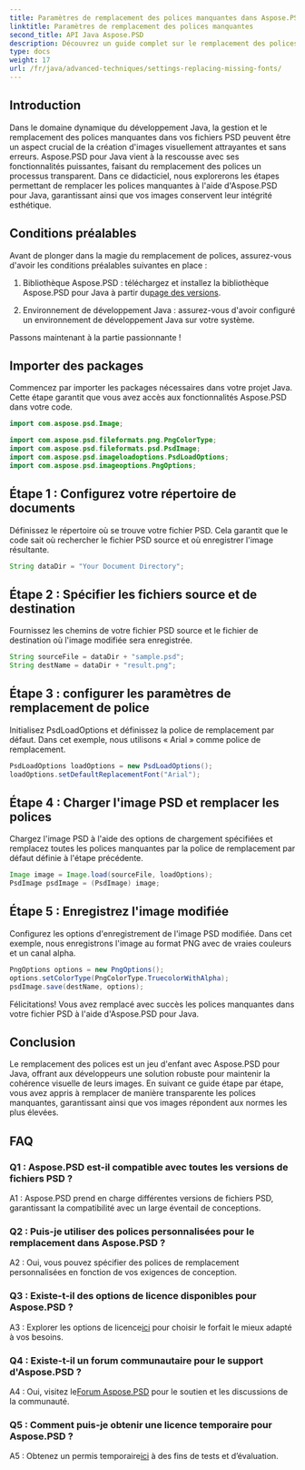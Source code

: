 ```yaml
---
title: Paramètres de remplacement des polices manquantes dans Aspose.PSD pour Java
linktitle: Paramètres de remplacement des polices manquantes
second_title: API Java Aspose.PSD
description: Découvrez un guide complet sur le remplacement des polices manquantes dans Aspose.PSD pour Java. Améliorez la conception de votre image grâce à une gestion transparente des polices.
type: docs
weight: 17
url: /fr/java/advanced-techniques/settings-replacing-missing-fonts/
---
```

## Introduction

Dans le domaine dynamique du développement Java, la gestion et le remplacement des polices manquantes dans vos fichiers PSD peuvent être un aspect crucial de la création d'images visuellement attrayantes et sans erreurs. Aspose.PSD pour Java vient à la rescousse avec ses fonctionnalités puissantes, faisant du remplacement des polices un processus transparent. Dans ce didacticiel, nous explorerons les étapes permettant de remplacer les polices manquantes à l'aide d'Aspose.PSD pour Java, garantissant ainsi que vos images conservent leur intégrité esthétique.

## Conditions préalables

Avant de plonger dans la magie du remplacement de polices, assurez-vous d'avoir les conditions préalables suivantes en place :

1.  Bibliothèque Aspose.PSD : téléchargez et installez la bibliothèque Aspose.PSD pour Java à partir du[page des versions](https://releases.aspose.com/psd/java/).

2. Environnement de développement Java : assurez-vous d'avoir configuré un environnement de développement Java sur votre système.

Passons maintenant à la partie passionnante !

## Importer des packages

Commencez par importer les packages nécessaires dans votre projet Java. Cette étape garantit que vous avez accès aux fonctionnalités Aspose.PSD dans votre code.

```java
import com.aspose.psd.Image;

import com.aspose.psd.fileformats.png.PngColorType;
import com.aspose.psd.fileformats.psd.PsdImage;
import com.aspose.psd.imageloadoptions.PsdLoadOptions;
import com.aspose.psd.imageoptions.PngOptions;
```

## Étape 1 : Configurez votre répertoire de documents

Définissez le répertoire où se trouve votre fichier PSD. Cela garantit que le code sait où rechercher le fichier PSD source et où enregistrer l'image résultante.

```java
String dataDir = "Your Document Directory";
```

## Étape 2 : Spécifier les fichiers source et de destination

Fournissez les chemins de votre fichier PSD source et le fichier de destination où l'image modifiée sera enregistrée.

```java
String sourceFile = dataDir + "sample.psd";
String destName = dataDir + "result.png";
```

## Étape 3 : configurer les paramètres de remplacement de police

Initialisez PsdLoadOptions et définissez la police de remplacement par défaut. Dans cet exemple, nous utilisons « Arial » comme police de remplacement.

```java
PsdLoadOptions loadOptions = new PsdLoadOptions();
loadOptions.setDefaultReplacementFont("Arial");
```

## Étape 4 : Charger l'image PSD et remplacer les polices

Chargez l'image PSD à l'aide des options de chargement spécifiées et remplacez toutes les polices manquantes par la police de remplacement par défaut définie à l'étape précédente.

```java
Image image = Image.load(sourceFile, loadOptions);
PsdImage psdImage = (PsdImage) image;
```

## Étape 5 : Enregistrez l'image modifiée

Configurez les options d'enregistrement de l'image PSD modifiée. Dans cet exemple, nous enregistrons l'image au format PNG avec de vraies couleurs et un canal alpha.

```java
PngOptions options = new PngOptions();
options.setColorType(PngColorType.TruecolorWithAlpha);
psdImage.save(destName, options);
```

Félicitations! Vous avez remplacé avec succès les polices manquantes dans votre fichier PSD à l'aide d'Aspose.PSD pour Java.

## Conclusion

Le remplacement des polices est un jeu d'enfant avec Aspose.PSD pour Java, offrant aux développeurs une solution robuste pour maintenir la cohérence visuelle de leurs images. En suivant ce guide étape par étape, vous avez appris à remplacer de manière transparente les polices manquantes, garantissant ainsi que vos images répondent aux normes les plus élevées.

## FAQ

### Q1 : Aspose.PSD est-il compatible avec toutes les versions de fichiers PSD ?

A1 : Aspose.PSD prend en charge différentes versions de fichiers PSD, garantissant la compatibilité avec un large éventail de conceptions.

### Q2 : Puis-je utiliser des polices personnalisées pour le remplacement dans Aspose.PSD ?

A2 : Oui, vous pouvez spécifier des polices de remplacement personnalisées en fonction de vos exigences de conception.

### Q3 : Existe-t-il des options de licence disponibles pour Aspose.PSD ?

 A3 : Explorer les options de licence[ici](https://purchase.aspose.com/buy) pour choisir le forfait le mieux adapté à vos besoins.

### Q4 : Existe-t-il un forum communautaire pour le support d'Aspose.PSD ?

 A4 : Oui, visitez le[Forum Aspose.PSD](https://forum.aspose.com/c/psd/34) pour le soutien et les discussions de la communauté.

### Q5 : Comment puis-je obtenir une licence temporaire pour Aspose.PSD ?

 A5 : Obtenez un permis temporaire[ici](https://purchase.aspose.com/temporary-license/) à des fins de tests et d’évaluation.
